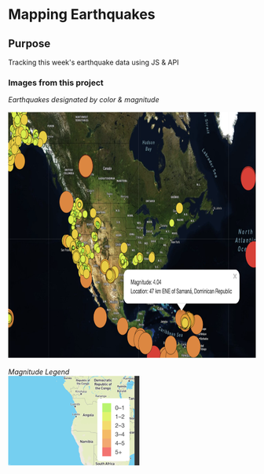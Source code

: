 # Mapping Earthquakes

## Purpose
Tracking this week's earthquake data using JS & API

### Images from this project
_Earthquakes designated by color & magnitude_
<BR><BR>
<img src="https://github.com/meggrooms/mapping_earthquakes/blob/main/images/earthquake_map_04.png" width=800 height=500>
<BR><BR>
_Magnitude Legend_
<BR>
<img src="https://github.com/meggrooms/mapping_earthquakes/blob/main/images/earthquake_map_05.png">
  
  
